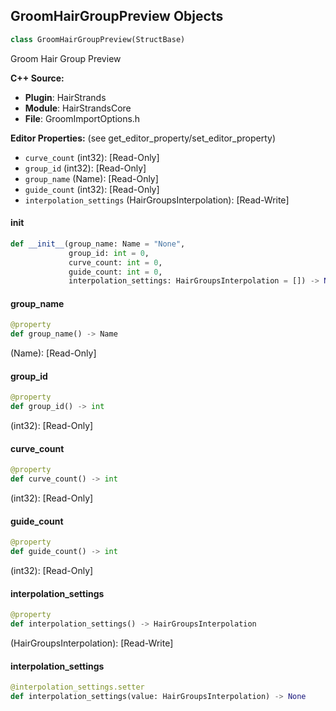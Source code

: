 ## GroomHairGroupPreview Objects

```python
class GroomHairGroupPreview(StructBase)
```

Groom Hair Group Preview

**C++ Source:**

- **Plugin**: HairStrands
- **Module**: HairStrandsCore
- **File**: GroomImportOptions.h

**Editor Properties:** (see get_editor_property/set_editor_property)

- ``curve_count`` (int32):  [Read-Only]
- ``group_id`` (int32):  [Read-Only]
- ``group_name`` (Name):  [Read-Only]
- ``guide_count`` (int32):  [Read-Only]
- ``interpolation_settings`` (HairGroupsInterpolation):  [Read-Write]

<a id="unreal.GroomHairGroupPreview.__init__"></a>

#### __init__

```python
def __init__(group_name: Name = "None",
             group_id: int = 0,
             curve_count: int = 0,
             guide_count: int = 0,
             interpolation_settings: HairGroupsInterpolation = []) -> None
```

<a id="unreal.GroomHairGroupPreview.group_name"></a>

#### group_name

```python
@property
def group_name() -> Name
```

(Name):  [Read-Only]

<a id="unreal.GroomHairGroupPreview.group_id"></a>

#### group_id

```python
@property
def group_id() -> int
```

(int32):  [Read-Only]

<a id="unreal.GroomHairGroupPreview.curve_count"></a>

#### curve_count

```python
@property
def curve_count() -> int
```

(int32):  [Read-Only]

<a id="unreal.GroomHairGroupPreview.guide_count"></a>

#### guide_count

```python
@property
def guide_count() -> int
```

(int32):  [Read-Only]

<a id="unreal.GroomHairGroupPreview.interpolation_settings"></a>

#### interpolation_settings

```python
@property
def interpolation_settings() -> HairGroupsInterpolation
```

(HairGroupsInterpolation):  [Read-Write]

<a id="unreal.GroomHairGroupPreview.interpolation_settings"></a>

#### interpolation_settings

```python
@interpolation_settings.setter
def interpolation_settings(value: HairGroupsInterpolation) -> None
```

<a id="unreal.GroomBuildSettings"></a>